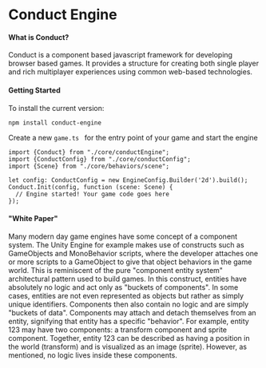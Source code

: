 # Conduct Engine

#### What is Conduct?

Conduct is a component based javascript framework for developing browser based games.
It provides a structure for creating both single player and rich multiplayer
experiences using common web-based technologies. 

#### Getting Started

To install the current version:
```
npm install conduct-engine
```
Create a new `game.ts ` for the entry point of your game and start the engine
```
import {Conduct} from "./core/conductEngine";
import {ConductConfig} from "./core/conductConfig";
import {Scene} from "./core/behaviors/scene";

let config: ConductConfig = new EngineConfig.Builder('2d').build();
Conduct.Init(config, function (scene: Scene) {
  // Engine started! Your game code goes here
});
```

#### "White Paper"

Many modern day game engines have some concept of a component system. 
The Unity Engine for example makes use of constructs such as GameObjects and MonoBehavior scripts,
where the developer attaches one or more scripts to a GameObject to give that object behaviors in
the game world. This is reminiscent of the pure "component entity system" architectural pattern used
to build games. In this construct, entities have absolutely no logic and act only as "buckets of 
components". In some cases, entities are not even represented as objects but rather as simply unique
identifiers. Components then also contain no logic and are simply "buckets of data". Components may
attach and detach themselves from an entity, signifying that entity has a specific "behavior". For 
example, entity 123 may have two components: a transform component and sprite component. Together,
entity 123 can be described as having a position in the world (transform) and is visualized as an
image (sprite). However, as mentioned, no logic lives inside these components. 